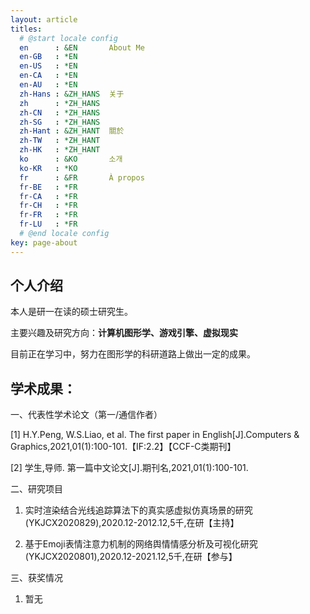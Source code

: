 ```yaml
---
layout: article
titles:
  # @start locale config
  en      : &EN       About Me
  en-GB   : *EN
  en-US   : *EN
  en-CA   : *EN
  en-AU   : *EN
  zh-Hans : &ZH_HANS  关于
  zh      : *ZH_HANS
  zh-CN   : *ZH_HANS
  zh-SG   : *ZH_HANS
  zh-Hant : &ZH_HANT  關於
  zh-TW   : *ZH_HANT
  zh-HK   : *ZH_HANT
  ko      : &KO       소개
  ko-KR   : *KO
  fr      : &FR       À propos
  fr-BE   : *FR
  fr-CA   : *FR
  fr-CH   : *FR
  fr-FR   : *FR
  fr-LU   : *FR
  # @end locale config
key: page-about
---
```



## 个人介绍

本人是研一在读的硕士研究生。

主要兴趣及研究方向：**计算机图形学、游戏引擎、虚拟现实**

目前正在学习中，努力在图形学的科研道路上做出一定的成果。

## 学术成果：

一、代表性学术论文（第一/通信作者）

[1] H.Y.Peng, W.S.Liao, et al. The first paper in English[J].Computers & Graphics,2021,01(1):100-101.【IF:2.2】【CCF-C类期刊】

[2] 学生,导师. 第一篇中文论文[J].期刊名,2021,01(1):100-101.

二、研究项目

1. 实时渲染结合光线追踪算法下的真实感虚拟仿真场景的研究(YKJCX2020829),2020.12-2012.12,5千,在研【主持】

2. 基于Emoji表情注意力机制的网络舆情情感分析及可视化研究(YKJCX2020801),2020.12-2021.12,5千,在研【参与】

三、获奖情况

1. 暂无
